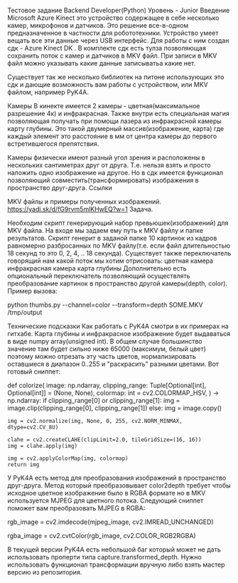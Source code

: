 Тестовое задание Backend Developer(Python)
Уровень - Junior
Введение
Microsoft Azure Kinect это устройство содержащее в себе несколько камер, микрофонов и датчиков. Это решение все-в-одном предназначенное в частности для робототехники. Устройство умеет вещать все эти данные через USB интерфейс. Для работы с ним создан сдк -  Azure Kinect DK . В комплекте сдк есть тулза позволяющая сохранить поток с камер и датчиков в MKV файл. При записи в MKV файл можно указывать какие данные записыватьа какие нет.

Существует так же несколько библиотек на питоне использующих это сдк и дающие возможность вам работы с устройством, или MKV файлом, например PyK4A.

Камеры
В кинекте имеется 2 камеры - цветная(максимальное разрешение 4к) и инфракрасная. Также внутри есть специальная магия позволяющая получать при помощи лазера из инфракрасной камеры карту глубины. Это такой двумерный массив(изображение, карта) где каждый элемент это расстояние в мм от центра камеры до первого встретившегося препятствия.

Камеры физически имеют разный угол зрения и расположены в нескольких сантиметрах друг от друга. Т.е. нельзя взять и просто наложить одно изображение на другое. Но в сдк имеется функционал позволяющий совместить(трансформировать) изображения в пространство друг-друга. 
Ссылки

MKV файлы и примеры полученных изображений.
https://yadi.sk/d/fG9rvm5mlKHwEQ?w=1
Задача.

Необходим скрипт генерирующий набор превьюшек(изображений) для MKV файла. На входе мы задаем ему путь к MKV файлу и папке результатов. Скрипт генерит в заданой папке 10 картинок из кадров равномерно разбросанных по MKV файлу(т.е. если файл длительностью 18 секунд то это 0, 2, 4, .. 18 секунда).
Существует также переключатель говорящий нам какой поток мы хотим отрисовать:
цветная камера
инфракрасная камера
карта глубины 
Дополнительно есть  опциональный переключатель позволяющий осуществлять преобразование картинок в пространство другой камеры(depth, color).
Пример вызова:

python thumbs.py --channel=color --transform=depth SOME.MKV /tmp/output 

Технические подсказки
Как работать с PyK4A смотри в их примерах на гитхабе.
Карта глубины и инфракрасное изображение будет выдаваться в виде numpy array(unsigned int).
В общем случае большинство значение там будет сильно ниже 65000 (максимум, белый цвет) поэтому можно отрезать эту часть цветов, нормализировать оставшиеся в диапазон 0..255 и "раскрасить" разными цветами. Вот готовый сниппет:

def colorize(
    	image: np.ndarray,
    	clipping_range: Tuple[Optional[int], Optional[int]] = (None, None),
    	colormap: int = cv2.COLORMAP_HSV,
	) -> np.ndarray:
	if clipping_range[0] or clipping_range[1]:
    	  img = image.clip(clipping_range[0], clipping_range[1])
	else:
    	  img = image.copy()

	img = cv2.normalize(img, None, 0, 255, cv2.NORM_MINMAX, dtype=cv2.CV_8U)

	clahe = cv2.createCLAHE(clipLimit=2.0, tileGridSize=(16, 16))
	img = clahe.apply(img)

	img = cv2.applyColorMap(img, colormap)
	return img


У PyK4A есть метод для преобразования изображений в пространство друг-друга. Метод который преобразовывает color2depth требует чтобы исходное цветное изображение было в RGBA формате но в MKV используется MJPEG для цветного потока. Следующий сниппет поможет вам преобразовать MJPEG в RGBA:


rgb_image = cv2.imdecode(mjpeg_image, cv2.IMREAD_UNCHANGED)

rgba_image = cv2.cvtColor(rgb_image, cv2.COLOR_RGB2RGBA)

В текущей версии PyK4A есть небольшой баг который может не дать использовать проперти типа capture.transformed_depth. Нужно использовать функционал трансформации вручную либо взять мастер версию из репозитория. 


